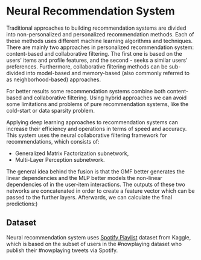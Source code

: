 # Neural Recommendation System

Traditional approaches to building recommendation systems are divided into non-personalized and personalized recommendation methods. Each of these methods uses different machine learning algorithms and techniques. There are mainly two approaches in personalized
recommendation system: content-based and collaborative filtering. The first one is based on the users' items and profile features, and the second - seeks a similar users’ preferences. Furthermore, collaborative filtering methods can be sub-divided into model-based and memory-based (also commonly referred to as neighborhood-based) approaches.

For better results some recommendation systems combine both content-based and collaborative filtering. Using hybrid approaches we can avoid some limitations and problems of pure recommendation systems, like the cold-start or data sparsity problem.

Applying deep learning approaches to recommendation systems can increase their efficiency and operations in terms of speed and accuracy. This system uses the neural collaborative filtering framework for recommendations, which consists of:
- Generalized Matrix Factorization subnetwork,
- Multi-Layer Perception subnetwork.

The general idea behind the fusion is that the GMF better generates the linear dependencies and the MLP better models the non-linear dependencies of in the user-item interactions. The outputs of these two networks are concatenated in order to create a feature vector which can be passed to the further layers. Afterwards, we can calculate the final predictions:)

## Dataset

Neural recommendation system uses 
[Spotify Playlist](https://www.kaggle.com/datasets/andrewmvd/spotify-playlists) dataset from Kaggle, which is based on the subset of users in the #nowplaying dataset who publish their #nowplaying tweets via Spotify.
